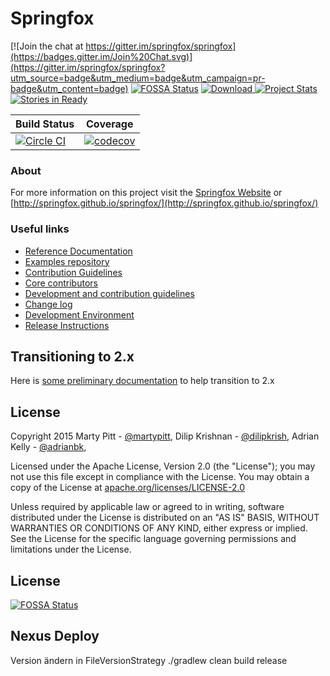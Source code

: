 # Springfox

[![Join the chat at https://gitter.im/springfox/springfox](https://badges.gitter.im/Join%20Chat.svg)](https://gitter.im/springfox/springfox?utm_source=badge&utm_medium=badge&utm_campaign=pr-badge&utm_content=badge)
[![FOSSA Status](https://app.fossa.io/api/projects/git%2Bgithub.com%2Fspringfox%2Fspringfox.svg?type=shield)](https://app.fossa.io/projects/git%2Bgithub.com%2Fspringfox%2Fspringfox?ref=badge_shield)
[ ![Download](https://api.bintray.com/packages/springfox/maven-repo/springfox/images/download.svg) ](https://bintray.com/springfox/maven-repo/springfox/_latestVersion) 
[![Project Stats](https://www.openhub.net/p/springfox/widgets/project_thin_badge.gif)](https://www.openhub.net/p/springfox)
[![Stories in Ready](https://badge.waffle.io/springfox/springfox.png?label=in%20progress&title=In%20Progress)](https://waffle.io/springfox/springfox)

| Build Status  | Coverage   |
|---|---|
|[![Circle CI](https://circleci.com/gh/springfox/springfox/tree/master.svg?style=svg)](https://circleci.com/gh/springfox/springfox/tree/master)|[![codecov](https://codecov.io/gh/springfox/springfox/branch/master/graph/badge.svg)](https://codecov.io/gh/springfox/springfox) |

### About
For more information on this project visit the [Springfox Website](http://springfox.io) or
 [http://springfox.github.io/springfox/](http://springfox.github.io/springfox/)

### Useful links
- [Reference Documentation](http://springfox.io)
- [Examples repository](https://github.com/springfox/springfox-demos)
- [Contribution Guidelines](https://github.com/springfox/springfox/wiki/Contribution-guidelines)
- [Core contributors](http://springfox.github.io/springfox/contributors.html)
- [Development and contribution guidelines](https://github.com/martypitt/swagger-springmvc/wiki/Development)
- [Change log](docs/release-notes.md)
- [Development Environment](http://springfox.github.io/springfox/docs/current/#development-environment)
- [Release Instructions](http://springfox.github.io/springfox/docs/current/#releasing)

## Transitioning to 2.x
Here is [some preliminary documentation](docs/transitioning-to-v2.md) to help transition to 2.x

License
-------

Copyright 2015 Marty Pitt - [@martypitt](https://github.com/martypitt), Dilip Krishnan - [@dilipkrish](https://github.com/dilipkrish),
Adrian Kelly -  [@adrianbk](https://github.com/adrianbk),

Licensed under the Apache License, Version 2.0 (the "License");
you may not use this file except in compliance with the License.
You may obtain a copy of the License at [apache.org/licenses/LICENSE-2.0](http://www.apache.org/licenses/LICENSE-2.0)

Unless required by applicable law or agreed to in writing, software
distributed under the License is distributed on an "AS IS" BASIS,
WITHOUT WARRANTIES OR CONDITIONS OF ANY KIND, either express or implied.
See the License for the specific language governing permissions and
limitations under the License.


## License
[![FOSSA Status](https://app.fossa.io/api/projects/git%2Bgithub.com%2Fspringfox%2Fspringfox.svg?type=large)](https://app.fossa.io/projects/git%2Bgithub.com%2Fspringfox%2Fspringfox?ref=badge_large)

## Nexus Deploy
Version ändern in FileVersionStrategy
./gradlew clean build release